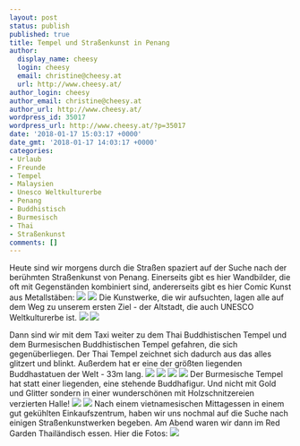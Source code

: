 ```yaml
---
layout: post
status: publish
published: true
title: Tempel und Straßenkunst in Penang
author:
  display_name: cheesy
  login: cheesy
  email: christine@cheesy.at
  url: http://www.cheesy.at/
author_login: cheesy
author_email: christine@cheesy.at
author_url: http://www.cheesy.at/
wordpress_id: 35017
wordpress_url: http://www.cheesy.at/?p=35017
date: '2018-01-17 15:03:17 +0000'
date_gmt: '2018-01-17 14:03:17 +0000'
categories:
- Urlaub
- Freunde
- Tempel
- Malaysien
- Unesco Weltkulturerbe
- Penang
- Buddhistisch
- Burmesisch
- Thai
- Straßenkunst
comments: []
---
```

Heute sind wir morgens durch die Straßen spaziert auf der Suche nach der berühmten Straßenkunst von Penang. Einerseits gibt es hier Wandbilder, die oft mit Gegenständen kombiniert sind, andererseits gibt es hier Comic Kunst aus Metallstäben:
![](http://www.cheesy.at/wp-content/uploads/Day12-Penang-021.jpg)
![](http://www.cheesy.at/wp-content/uploads/Day12-Penang-088.jpg)
Die Kunstwerke, die wir aufsuchten, lagen alle auf dem Weg zu unserem ersten Ziel - der Altstadt, die auch UNESCO Weltkulturerbe ist.
![](http://www.cheesy.at/wp-content/uploads/Day12-Penang-036.jpg)
![](http://www.cheesy.at/wp-content/uploads/Day12-Penang-038.jpg)
<!--more-->
Dann sind wir mit dem Taxi weiter zu dem Thai Buddhistischen Tempel und dem Burmesischen Buddhistischen Tempel gefahren, die sich gegenüberliegen. Der Thai Tempel zeichnet sich dadurch aus das alles glitzert und blinkt. Außerdem hat er eine der größten liegenden Buddhastatuen der Welt - 33m lang.
![](http://www.cheesy.at/wp-content/uploads/Day12-Penang-039.jpg)
![](http://www.cheesy.at/wp-content/uploads/Day12-Penang-042.jpg)
![](http://www.cheesy.at/wp-content/uploads/Day12-Penang-046.jpg)
![](http://www.cheesy.at/wp-content/uploads/Day12-Penang-048.jpg)
Der Burmesische Tempel hat statt einer liegenden, eine stehende Buddhafigur. Und nicht mit Gold und Glitter sondern in einer wunderschönen mit Holzschnitzereien verzierten Halle!
![](http://www.cheesy.at/wp-content/uploads/Day12-Penang-069.jpg)
![](http://www.cheesy.at/wp-content/uploads/Day12-Penang-071.jpg)
Nach einem vietnamesischen Mittagessen in einem gut gekühlten Einkaufszentrum, haben wir uns nochmal auf die Suche nach einigen Straßenkunstwerken begeben. Am Abend waren wir dann im Red Garden Thailändisch essen.
Hier die Fotos:
[![](http://www.cheesy.at/wp-content/uploads/Day12-Penang-022.jpg)](http://www.cheesy.at/fotos/urlaub/malaysien/tag-12-tempel-in-penang/)
